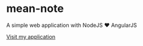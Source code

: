 # mean-note
A simple web application with NodeJS :heart: AngularJS

[Visit my application](https://meannote.herokuapp.com)
